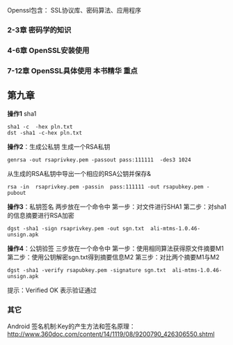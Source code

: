 
 




Openssl包含：
SSL协议库、密码算法、应用程序




### 2-3章  密码学的知识 ###

### 4-6章  OpenSSL安装使用 ###

### 7-12章 OpenSSL具体使用   本书精华 重点 ###





 
## 第九章 ##

**操作1** sha1

    sha1 -c  -hex pln.txt 
    dst -sha1 -c-hex pln.txt



**操作2**：生成公私钥
生成一个RSA私钥

    genrsa -out rsaprivkey.pem -passout pass:111111  -des3 1024 

从生成的RSA私钥中导出一个相应的RSA公钥并保存&

    rsa -in  rsaprivkey.pem -passin  pass:111111 -out rsapubkey.pem -pubout 


**操作3**：私钥签名    两步放在一个命令中  第一步：对文件进行SHA1  第二步：对sha1的信息摘要进行RSA加密

    dgst -sha1 -sign rsaprivkey.pem -out sgn.txt  ali-mtms-1.0.46-unsign.apk


**操作4**：公钥验签    三步放在一个命令中  第一步：使用相同算法获得原文件摘要M1  第二步：使用公钥解密sgn.txt得到摘要信息M2   第三步：对比两个摘要M1与M2 

    dgst -sha1 -verify rsapubkey.pem -signature sgn.txt  ali-mtms-1.0.46-unsign.apk

提示：Verified OK 表示验证通过



### 其它 ###
Android 签名机制:Key的产生方法和签名原理：
http://www.360doc.com/content/14/1119/08/9200790_426306550.shtml









